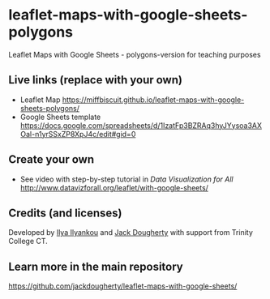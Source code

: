 # leaflet-maps-with-google-sheets-polygons
Leaflet Maps with Google Sheets - polygons-version for teaching purposes

## Live links (replace with your own)
- Leaflet Map https://miffbiscuit.github.io/leaflet-maps-with-google-sheets-polygons/
- Google Sheets template https://docs.google.com/spreadsheets/d/1IzatFp3BZRAq3hyJYysoa3AXOal-n1yrSSxZP8XpJ4c/edit#gid=0

## Create your own
- See video with step-by-step tutorial in *Data Visualization for All* http://www.datavizforall.org/leaflet/with-google-sheets/

## Credits (and licenses)
Developed by [Ilya Ilyankou](https://github.com/ilyankou) and [Jack Dougherty](https://github.com/jackdougherty) with support from Trinity College CT.

## Learn more in the main repository
https://github.com/jackdougherty/leaflet-maps-with-google-sheets/
